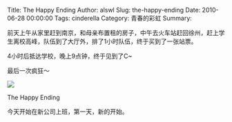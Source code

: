 Title: The Happy Ending
Author: alswl
Slug: the-happy-ending
Date: 2010-06-28 00:00:00
Tags: cinderella
Category: 青春的彩虹
Summary: 

前天上午从家里赶到南京，和母亲布置租的房子，中午去火车站赶回徐州，赶上学生离校高峰，队伍到了大厅外，排了1小时队伍，终于买到了一张站票。

4小时后抵达学校，晚上9点钟，终于见到了C~

最后一次疯狂～

![](http://upload-log4d.qiniudn.com/2010/06/cinderella.JPG)

The Happy Ending

今天开始在新公司上班，第一天，新的开始。

